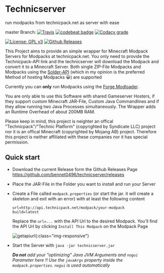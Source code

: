 # Technicserver
run modpacks from technicpack.net as server with ease

master Branch: [![Travis](https://img.shields.io/travis/bennet0496/technicserver.svg?style=flat-square)](https://travis-ci.org/bennet0496/technicserver) [![codebeat badge](https://codebeat.co/badges/ea46b4f3-083a-4f2c-b65b-587b2436983e)](https://codebeat.co/projects/github-com-bennet0496-technicserver-master) [![Codacy grade](https://img.shields.io/codacy/grade/eb1c94d78f1e41ca9076d47cf3c3157e.svg?style=flat-square)](https://www.codacy.com/app/bennet0496/technicserver?utm_source=github.com&amp;utm_medium=referral&amp;utm_content=bennet0496/technicserver&amp;utm_campaign=Badge_Grade)

[![License: GPL v3](https://img.shields.io/badge/License-GPL%20v3-blue.svg?style=flat-square)](https://www.gnu.org/licenses/gpl-3.0) [![Github Releases](https://img.shields.io/github/downloads/bennet0496/technicserver/latest/total.svg?style=flat-square)](https://github.com/bennet0496/technicserver/releases) 


This Project aims to provide an simple wrapper for Minecraft Modpack Servers for Modpacks at technicpack.net. You only need to provide the Technicpack-API link and the technicserver will download the Modpack and convert it to a Minecraft Server. Both single ZIP-File Modpacks and Modpacks using the [Solder-API](http://solder.io/) (which in my opinion is the preferred Method of hosting Modpacks 😀) are supported

Currently you can **only** run Modpacks using the [Forge Modloader](https://files.minecraftforge.net/). 

You are only able to use this Software with shared Gameserver Hosters, if they support custom Minecraft JAR-File, Custom Java Commandlines and if they allow running two Java Processes simultaneously. The Wrapper adds an Runtime Overhead of about 200MB RAM.

Please keep in mind, this project is neighter an offical "Technicpack"/"Technic Platform" (copyrighted by Syndicate LLC) project nor it is an offical Minecraft (copyrighted by Mojang AB) project. Therefore this project is neither affiliated with these companies nor it has special permission.

## Quick start

* Download the current Release form the Github Releases Page https://github.com/bennet0496/technicserver/releases

* Place the JAR-File in the Folder you want to install and run your Server

* Create a File called `modpack.properties` (or start the jar. it will create a skeleton and exit with an error) with at least the following content

  ```properties
  url=http://api.technicpack.net/modpack/your-modpack
  build=latest
  ```

  Replace the `url=...` with the API Url to the desired Modpack. You'll find the API Url by clicking `Install This Modpack` on the Modpack Page

  ![getapiurl](/assets/img/getapiurl.png){:class="img-responsive"}

* Start the Server with `java -jar technicserver.jar`  

  *__Do not__ add your "optimizing" Java JVM Arguments and `nogui` Parameter here :bangbang: Use the `javaArgs` property inside the `modpack.properties`. `nogui` is used automatically* 
